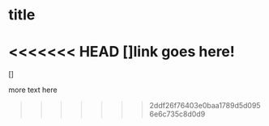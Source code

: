 # title

<<<<<<< HEAD
[]link goes here!
=======
[]

more text here
>>>>>>> 2ddf26f76403e0baa1789d5d0956e6c735c8d0d9
